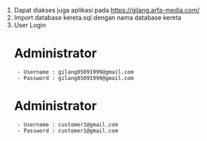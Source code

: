 1. Dapat diakses juga aplikasi pada https://gilang.arfa-media.com/
2. Import database kereta.sql dengan nama database kereta
3. User Login
	# Administrator
		- Username : gilang05091999@gmail.com
		- Password : gilang05091999@gmail.com
	# Administrator
		- Username : customer1@gmail.com
		- Password : customer1@gmail.com
